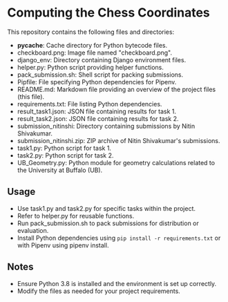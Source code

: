 # Computing the Chess Coordinates
This repository contains the following files and directories:

* __pycache__: Cache directory for Python bytecode files.
* checkboard.png: Image file named "checkboard.png".
* django_env: Directory containing Django environment files.
* helper.py: Python script providing helper functions.
* pack_submission.sh: Shell script for packing submissions.
* Pipfile: File specifying Python dependencies for Pipenv.
* README.md: Markdown file providing an overview of the project files (this file).
* requirements.txt: File listing Python dependencies.
* result_task1.json: JSON file containing results for task 1.
* result_task2.json: JSON file containing results for task 2.
* submission_nitinshi: Directory containing submissions by Nitin Shivakumar.
* submission_nitinshi.zip: ZIP archive of Nitin Shivakumar's submissions.
* task1.py: Python script for task 1.
* task2.py: Python script for task 2.
* UB_Geometry.py: Python module for geometry calculations related to the University at Buffalo (UB).

## Usage

* Use task1.py and task2.py for specific tasks within the project.
* Refer to helper.py for reusable functions.
* Run pack_submission.sh to pack submissions for distribution or evaluation.
* Install Python dependencies using `pip install -r requirements.txt` or with Pipenv using pipenv install.

## Notes

* Ensure Python 3.8 is installed and the environment is set up correctly.
* Modify the files as needed for your project requirements.

